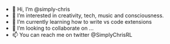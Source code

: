 - 👋 Hi, I’m @simply-chris
- 👀 I’m interested in creativity, tech, music and consciousness.
- 🌱 I’m currently learning how to write vs code extensions
- 💞️ I’m looking to collaborate on ...
- 📫 You can reach me on twitter @SimplyChrisRL
